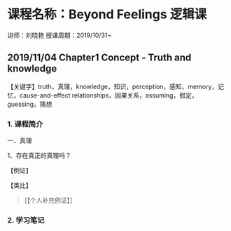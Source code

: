 # 课程名称：Beyond Feelings 逻辑课

讲师：刘晓艳 授课周期：2019/10/31~

## 2019/11/04 Chapter1 Concept - Truth and knowledge
 
【关键字】truth，真理，knowledge，知识，perception，感知，memory，记忆，cause-and-effect relationships，因果关系，assuming，假定，guessing，猜想

### 1. 课程简介

一、真理

1、存在真正的真理吗？

【例证】

【类比】

> [【个人补充例证】]

### 2. 学习笔记
